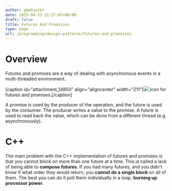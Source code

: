 ```yaml
---
author: gbmhunter
date: 2015-04-23 21:57:07+00:00
draft: false
title: Futures And Promsises
type: page
url: /programming/design-patterns/futures-and-promsises
---
```


# Overview




Futures and promises are a way of dealing with asynchronous events in a multi-threaded environment.



[caption id="attachment_14850" align="aligncenter" width="211"][![](http://blog.mbedded.ninja/wp-content/uploads/2015/04/futures-and-promises-cpp-icon.png)
](http://blog.mbedded.ninja/wp-content/uploads/2015/04/futures-and-promises-cpp-icon.png) Icon for futures and promises.[/caption]



A promise is used by the producer of the operation, and the future is used by the consumer. The producer writes a value to the promise. A future is used to read back the value, which can be done from a different thread (e.g. asynchronously).




# C++




The main problem with the C++ implementation of futures and promises is that you cannot block on more than one future at a time. This is called a lack of being able to **compose futures**. If you had many futures, and you didn't know if what order they would return, you **cannot do a single block** on all of them. The best you can do it poll them individually in a loop, **burning up processor power**.
